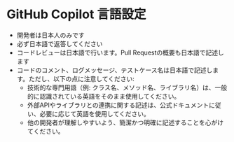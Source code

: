 # GitHub Copilot 言語設定
- 開発者は日本人のみです
- 必ず日本語で返答してください
- コードレビューは日本語で行います。Pull Requestの概要も日本語で記述します
- コードのコメント、ログメッセージ、テストケース名は日本語で記述します。ただし、以下の点に注意してください:
  - 技術的な専門用語（例: クラス名、メソッド名、ライブラリ名）は、一般的に認識されている英語をそのまま使用してください。
  - 外部APIやライブラリとの連携に関する記述は、公式ドキュメントに従い、必要に応じて英語を使用してください。
  - 他の開発者が理解しやすいよう、簡潔かつ明確に記述することを心がけてください。
